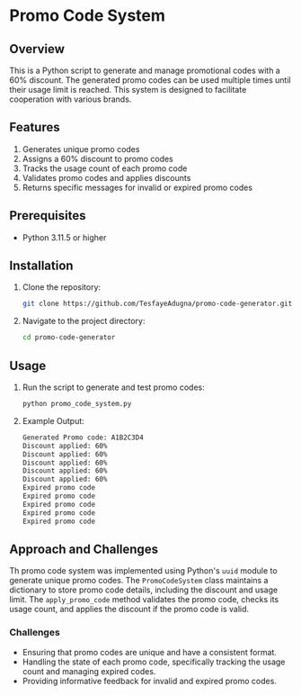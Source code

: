 # Promo Code System

## Overview
This is a Python script to generate and manage promotional codes with a 60% discount. The generated promo codes can be used multiple times until their usage limit is reached. This system is designed to facilitate cooperation with various brands.

## Features
1. Generates unique promo codes
2. Assigns a 60% discount to promo codes
3. Tracks the usage count of each promo code
4. Validates promo codes and applies discounts
5. Returns specific messages for invalid or expired promo codes

## Prerequisites
* Python 3.11.5 or higher

## Installation

1. Clone the repository:
    ```sh
    git clone https://github.com/TesfayeAdugna/promo-code-generator.git
    ```

2. Navigate to the project directory:
    ```sh
    cd promo-code-generator
    ```

## Usage

1. Run the script to generate and test promo codes:
    ```sh
    python promo_code_system.py
    ```

2. Example Output:
    ```sh
    Generated Promo code: A1B2C3D4
    Discount applied: 60%
    Discount applied: 60%
    Discount applied: 60%
    Discount applied: 60%
    Discount applied: 60%
    Expired promo code
    Expired promo code
    Expired promo code
    Expired promo code
    Expired promo code
    ```

## Approach and Challenges
Th promo code system was implemented using Python's `uuid` module to generate unique promo codes. The `PromoCodeSystem` class maintains a dictionary to store promo code details, including the discount and usage limit. The `apply_promo_code` method validates the promo code, checks its usage count, and applies the discount if the promo code is valid.

### Challenges
- Ensuring that promo codes are unique and have a consistent format.
- Handling the state of each promo code, specifically tracking the usage count and managing expired codes.
- Providing informative feedback for invalid and expired promo codes.